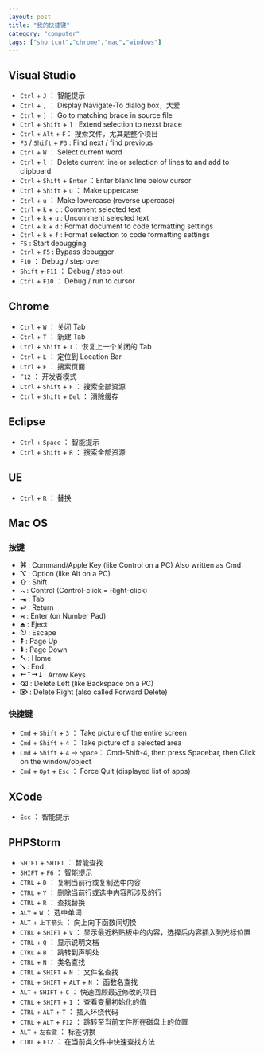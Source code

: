 ```yaml
---
layout: post
title: "我的快捷键"
category: "computer"
tags: ["shortcut","chrome","mac","windows"]
---
```




## Visual Studio

- `Ctrl` + `J` ： 智能提示
- `Ctrl` + `,` ： Display Navigate-To dialog box，大爱
- `Ctrl` + `]` ： Go to matching brace in source file
- `Ctrl` + `Shift` + `]` : Extend selection to nexst brace
- `Ctrl` + `Alt` + `F`： 搜索文件，尤其是整个项目
- `F3` / `Shift` + `F3` : Find next / find previous
- `Ctrl` + `W` ： Select current word
- `Ctrl` + `l` ： Delete current line or selection of lines to and add to clipboard
- `Ctrl` + `Shift` + `Enter` ：Enter blank line below cursor
- `Ctrl` + `Shift` + `u` ： Make uppercase
- `Ctrl` + `u` ： Make lowercase (reverse upercase)
- `Ctrl` + `k` + `c` : Comment selected text
- `Ctrl` + `k` + `u` : Uncomment selected text
- `Ctrl` + `k` + `d` : Format document to code formatting settings
- `Ctrl` + `k` + `f` : Format selection to code formatting settings
- `F5` : Start debugging
- `Ctrl` + `F5` : Bypass debugger
- `F10` ： Debug / step over
- `Shift` + `F11` ： Debug / step out
- `Ctrl` + `F10` ： Debug / run to cursor


## Chrome

- `Ctrl` + `W` ： 关闭 Tab
- `Ctrl` + `T` ： 新建 Tab
- `Ctrl` + `Shift` + `T`： 恢复上一个关闭的 Tab
- `Ctrl` + `L` ： 定位到 Location Bar
- `Ctrl` + `F` ： 搜索页面
- `F12` ： 开发者模式
- `Ctrl` + `Shift` + `F` ： 搜索全部资源
- `Ctrl` + `Shift` + `Del` ： 清除缓存

## Eclipse

- `Ctrl` + `Space` ： 智能提示
- `Ctrl` + `Shift` + `R` ： 搜索全部资源

## UE

- `Ctrl` + `R` ： 替换


## Mac OS

### 按键
- ![](/images/posts/shortcuts/menusym-command.gif) : Command/Apple Key (like Control on a PC) Also written as Cmd
- ![](/images/posts/shortcuts/menusym-option.gif) : Option (like Alt on a PC)
- ![](/images/posts/shortcuts/menusym-shift.gif) : Shift
- ![](/images/posts/shortcuts/menusym-control.gif) : Control (Control-click = Right-click)
- ![](/images/posts/shortcuts/menusym-tab.gif) : Tab
- ![](/images/posts/shortcuts/menusym-return.gif) : Return
- ![](/images/posts/shortcuts/menusym-enter.gif) : Enter (on Number Pad)
- ![](/images/posts/shortcuts/menusym-eject.gif) : Eject
- ![](/images/posts/shortcuts/menusym-escape.gif) : Escape
- ![](/images/posts/shortcuts/menusym-pageup.gif) : Page Up
- ![](/images/posts/shortcuts/menusym-pagedown.gif) : Page Down
- ![](/images/posts/shortcuts/menusym-home.gif) : Home
- ![](/images/posts/shortcuts/menusym-end.gif) : End
- ![](/images/posts/shortcuts/menusym-arrowkeys.gif) : Arrow Keys
- ![](/images/posts/shortcuts/menusym-delete.gif) : Delete Left (like Backspace on a PC)
- ![](/images/posts/shortcuts/menusym-delete-forward.gif) : Delete Right (also called Forward Delete)

### 快捷键
- `Cmd` + `Shift` + `3` ： Take picture of the entire screen
- `Cmd` + `Shift` + `4` ： Take picture of a selected area
- `Cmd` + `Shift` + `4` -> `Space`： Cmd-Shift-4, then press Spacebar, then Click on the window/object
- `Cmd` + `Opt` + `Esc` ： Force Quit (displayed list of apps)


## XCode

- `Esc` ： 智能提示


## PHPStorm

- `SHIFT` + `SHIFT` ： 智能查找
- `SHIFT` + `F6` ： 智能提示
- `CTRL` + `D` ： 复制当前行或复制选中内容
- `CTRL` + `Y` ： 删除当前行或选中内容所涉及的行
- `CTRL` + `R` ： 查找替换
- `ALT` + `W` ： 选中单词
- `ALT` + `上下箭头` ： 向上向下函数间切换
- `CTRL` + `SHIFT` + `V` ： 显示最近粘贴板中的内容，选择后内容插入到光标位置
- `CTRL` + `Q` ： 显示说明文档
- `CTRL` + `B` ： 跳转到声明处
- `CTRL` + `N` ： 类名查找
- `CTRL` + `SHIFT` + `N` ： 文件名查找
- `CTRL` + `SHIFT` + `ALT` + `N` ： 函数名查找
- `ALT` + `SHIFT` + `C` ： 快速回顾最近修改的项目
- `CTRL` + `SHIFT` + `I` ： 查看变量初始化的值
- `CTRL` + `ALT` + `T` ： 插入环绕代码
- `CTRL` + `ALT` + `F12` ： 跳转至当前文件所在磁盘上的位置
- `ALT` + `左右键` ： 标签切换
- `CTRL` + `F12` ： 在当前类文件中快速查找方法